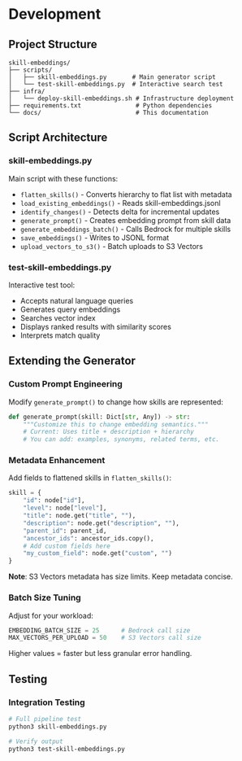 # Development

## Project Structure

```
skill-embeddings/
├── scripts/
│   ├── skill-embeddings.py       # Main generator script
│   └── test-skill-embeddings.py  # Interactive search test
├── infra/
│   └── deploy-skill-embeddings.sh # Infrastructure deployment
├── requirements.txt               # Python dependencies
└── docs/                          # This documentation
```

## Script Architecture

### skill-embeddings.py

Main script with these functions:

- `flatten_skills()` - Converts hierarchy to flat list with metadata
- `load_existing_embeddings()` - Reads skill-embeddings.jsonl
- `identify_changes()` - Detects delta for incremental updates
- `generate_prompt()` - Creates embedding prompt from skill data
- `generate_embeddings_batch()` - Calls Bedrock for multiple skills
- `save_embeddings()` - Writes to JSONL format
- `upload_vectors_to_s3()` - Batch uploads to S3 Vectors

### test-skill-embeddings.py

Interactive test tool:
- Accepts natural language queries
- Generates query embeddings
- Searches vector index
- Displays ranked results with similarity scores
- Interprets match quality

## Extending the Generator

### Custom Prompt Engineering

Modify `generate_prompt()` to change how skills are represented:

```python
def generate_prompt(skill: Dict[str, Any]) -> str:
    """Customize this to change embedding semantics."""
    # Current: Uses title + description + hierarchy
    # You can add: examples, synonyms, related terms, etc.
```

### Metadata Enhancement

Add fields to flattened skills in `flatten_skills()`:

```python
skill = {
    "id": node["id"],
    "level": node["level"],
    "title": node.get("title", ""),
    "description": node.get("description", ""),
    "parent_id": parent_id,
    "ancestor_ids": ancestor_ids.copy(),
    # Add custom fields here
    "my_custom_field": node.get("custom", "")
}
```

**Note**: S3 Vectors metadata has size limits. Keep metadata concise.

### Batch Size Tuning

Adjust for your workload:

```python
EMBEDDING_BATCH_SIZE = 25      # Bedrock call size
MAX_VECTORS_PER_UPLOAD = 50    # S3 Vectors call size
```

Higher values = faster but less granular error handling.

## Testing

### Integration Testing
```bash
# Full pipeline test
python3 skill-embeddings.py

# Verify output
python3 test-skill-embeddings.py
```
